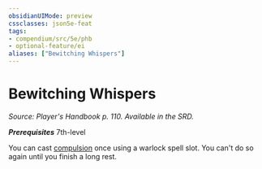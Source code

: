 ```yaml
---
obsidianUIMode: preview
cssclasses: json5e-feat
tags:
- compendium/src/5e/phb
- optional-feature/ei
aliases: ["Bewitching Whispers"]
---
```

# Bewitching Whispers
*Source: Player's Handbook p. 110. Available in the SRD.*  

***Prerequisites*** 7th-level

You can cast [compulsion](compendium/spells/compulsion.md) once using a warlock spell slot. You can't do so again until you finish a long rest.